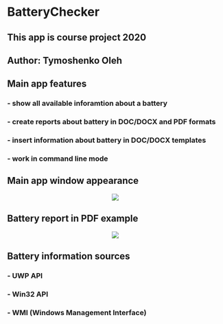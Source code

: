 # BatteryChecker
## This app is course project 2020
## Author: Tymoshenko Oleh


## Main app features 
### - show all available inforamtion about a battery 
### - create reports about battery in DOC/DOCX and PDF formats
### - insert information about battery in DOC/DOCX templates
### - work in command line mode 


## Main app window appearance  
<div style="text-align:center"><img src="https://user-images.githubusercontent.com/40433027/95461600-17386300-097f-11eb-979f-eacd4efc82b4.png" /></div>

## Battery report in PDF example
<div style="text-align:center"><img src="https://user-images.githubusercontent.com/40433027/95461497-f96afe00-097e-11eb-8691-b8a36b61fcc3.png" /></div>


## Battery information sources
### - UWP API
### - Win32 API 
### - WMI (Windows Management Interface)

